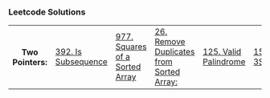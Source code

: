### Leetcode Solutions
<table>
    <th>Two Pointers:</th>
    <td><a href="https://leetcode.com/problems/is-subsequence/solutions/3697579/easy-solution-two-pointers-beats-100-0ms-google/">392. Is Subsequence</a></td>
    <td><a href="https://leetcode.com/problems/squares-of-a-sorted-array/solutions/3697662/easy-solution-two-pointers-beats-97-facebook/">977. Squares of a Sorted Array</a></td>
    <td><a href="https://leetcode.com/problems/remove-duplicates-from-sorted-array/solutions/3697758/easy-solution-two-pointers-facebook-microsoft/">26. Remove Duplicates from Sorted Array:</a></td>
    <td><a href="https://leetcode.com/problems/valid-palindrome/solutions/3697841/easy-solution-two-pointers-facebook/">125. Valid Palindrome</a></td>
    <td><a href="https://leetcode.com/problems/3sum/solutions/3697940/easy-solution-two-pointers-facebook/">15. 3Sum</a></td>
</table>
